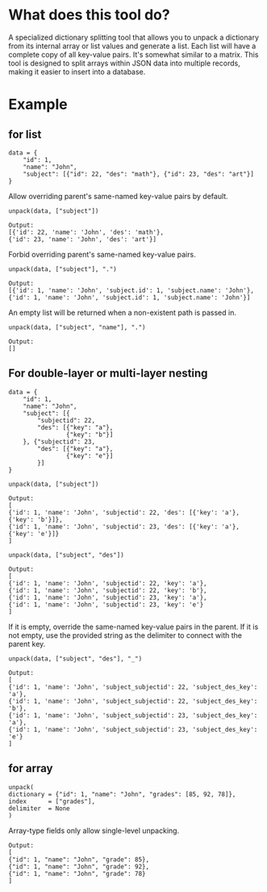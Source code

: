 
# What does this tool do?
A specialized dictionary splitting tool that allows you to unpack a dictionary from its internal array or list values and generate a list. Each list will have a complete copy of all key-value pairs. 
It's somewhat similar to a matrix.
This tool is designed to split arrays within JSON data into multiple records, making it easier to insert into a database.

# Example

## for list
```
data = {
    "id": 1, 
    "name": "John", 
    "subject": [{"id": 22, "des": "math"}, {"id": 23, "des": "art"}]
}
```
Allow overriding parent's same-named key-value pairs by default.
```
unpack(data, ["subject"])

Output:
[{'id': 22, 'name': 'John', 'des': 'math'},
{'id': 23, 'name': 'John', 'des': 'art'}]
```
Forbid overriding parent's same-named key-value pairs.
```
unpack(data, ["subject"], ".")

Output:
[{'id': 1, 'name': 'John', 'subject.id': 1, 'subject.name': 'John'},
{'id': 1, 'name': 'John', 'subject.id': 1, 'subject.name': 'John'}]
```
An empty list will be returned when a non-existent path is passed in.
```
unpack(data, ["subject", "name"], ".")

Output:
[]
```


## For double-layer or multi-layer nesting
```
data = {
    "id": 1,
    "name": "John",
    "subject": [{
        "subjectid": 22,
        "des": [{"key": "a"},
                {"key": "b"}]
    }, {"subjectid": 23,
        "des": [{"key": "a"},
                {"key": "e"}]
        }]
}
```

```
unpack(data, ["subject"])

Output:
[
{'id': 1, 'name': 'John', 'subjectid': 22, 'des': [{'key': 'a'}, {'key': 'b'}]}, 
{'id': 1, 'name': 'John', 'subjectid': 23, 'des': [{'key': 'a'}, {'key': 'e'}]}
]
```

```
unpack(data, ["subject", "des"])

Output:
[
{'id': 1, 'name': 'John', 'subjectid': 22, 'key': 'a'}, 
{'id': 1, 'name': 'John', 'subjectid': 22, 'key': 'b'}, 
{'id': 1, 'name': 'John', 'subjectid': 23, 'key': 'a'}, 
{'id': 1, 'name': 'John', 'subjectid': 23, 'key': 'e'}
]
```
If it is empty, override the same-named key-value pairs in the parent. If it is not empty, use the provided string as the delimiter to connect with the parent key.
```
unpack(data, ["subject", "des"], "_")

Output:
[
{'id': 1, 'name': 'John', 'subject_subjectid': 22, 'subject_des_key': 'a'},
{'id': 1, 'name': 'John', 'subject_subjectid': 22, 'subject_des_key': 'b'},
{'id': 1, 'name': 'John', 'subject_subjectid': 23, 'subject_des_key': 'a'},
{'id': 1, 'name': 'John', 'subject_subjectid': 23, 'subject_des_key': 'e'}
]
```

## for array
```
unpack(
dictionary = {"id": 1, "name": "John", "grades": [85, 92, 78]},
index      = ["grades"],
delimiter  = None
)
```
Array-type fields only allow single-level unpacking.
```
Output:
[
{"id": 1, "name": "John", "grade": 85},
{"id": 1, "name": "John", "grade": 92},
{"id": 1, "name": "John", "grade": 78}
]
```